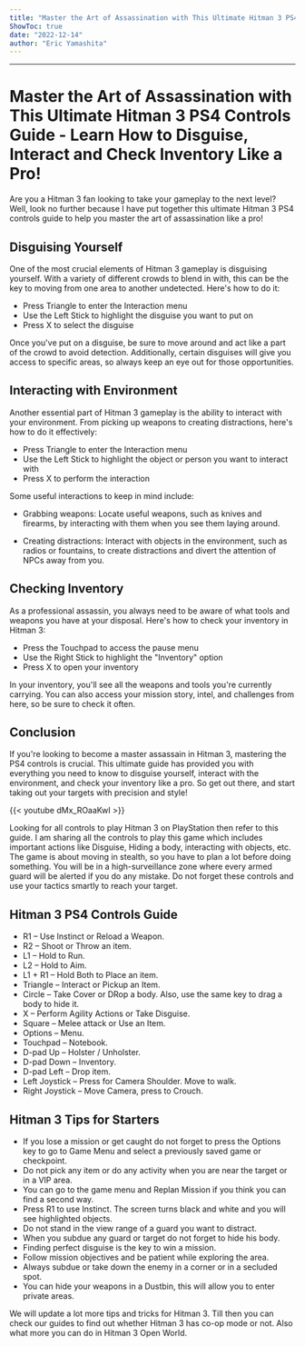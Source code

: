 ```yaml
---
title: "Master the Art of Assassination with This Ultimate Hitman 3 PS4 Controls Guide - Learn How to Disguise, Interact and Check Inventory Like a Pro!"
ShowToc: true 
date: "2022-12-14"
author: "Eric Yamashita"
---
```

*****
# Master the Art of Assassination with This Ultimate Hitman 3 PS4 Controls Guide - Learn How to Disguise, Interact and Check Inventory Like a Pro!

Are you a Hitman 3 fan looking to take your gameplay to the next level? Well, look no further because I have put together this ultimate Hitman 3 PS4 controls guide to help you master the art of assassination like a pro! 

## Disguising Yourself 

One of the most crucial elements of Hitman 3 gameplay is disguising yourself. With a variety of different crowds to blend in with, this can be the key to moving from one area to another undetected. Here's how to do it:

- Press Triangle to enter the Interaction menu 
- Use the Left Stick to highlight the disguise you want to put on 
- Press X to select the disguise 

Once you've put on a disguise, be sure to move around and act like a part of the crowd to avoid detection. Additionally, certain disguises will give you access to specific areas, so always keep an eye out for those opportunities. 

## Interacting with Environment 

Another essential part of Hitman 3 gameplay is the ability to interact with your environment. From picking up weapons to creating distractions, here's how to do it effectively: 

- Press Triangle to enter the Interaction menu 
- Use the Left Stick to highlight the object or person you want to interact with 
- Press X to perform the interaction 

Some useful interactions to keep in mind include:

- Grabbing weapons: Locate useful weapons, such as knives and firearms, by interacting with them when you see them laying around. 

- Creating distractions: Interact with objects in the environment, such as radios or fountains, to create distractions and divert the attention of NPCs away from you. 

## Checking Inventory 

As a professional assassin, you always need to be aware of what tools and weapons you have at your disposal. Here's how to check your inventory in Hitman 3:

- Press the Touchpad to access the pause menu 
- Use the Right Stick to highlight the "Inventory" option 
- Press X to open your inventory 

In your inventory, you'll see all the weapons and tools you're currently carrying. You can also access your mission story, intel, and challenges from here, so be sure to check it often. 

## Conclusion 

If you're looking to become a master assassain in Hitman 3, mastering the PS4 controls is crucial. This ultimate guide has provided you with everything you need to know to disguise yourself, interact with the environment, and check your inventory like a pro. So get out there, and start taking out your targets with precision and style!

{{< youtube dMx_ROaaKwI >}} 



Looking for all controls to play Hitman 3 on PlayStation then refer to this guide. I am sharing all the controls to play this game which includes important actions like Disguise, Hiding a body, interacting with objects, etc. The game is about moving in stealth, so you have to plan a lot before doing something. You will be in a high-surveillance zone where every armed guard will be alerted if you do any mistake. Do not forget these controls and use your tactics smartly to reach your target.
 
## Hitman 3 PS4 Controls Guide
 

 
- R1 – Use Instinct or Reload a Weapon.
 - R2 – Shoot or Throw an item.
 - L1 – Hold to Run.
 - L2 – Hold to Aim.
 - L1 + R1 – Hold Both to Place an item.
 - Triangle – Interact or Pickup an Item.
 - Circle – Take Cover or DRop a body. Also, use the same key to drag a body to hide it.
 - X – Perform Agility Actions or Take Disguise.
 - Square – Melee attack or Use an Item.
 - Options – Menu.
 - Touchpad – Notebook.
 - D-pad Up – Holster / Unholster.
 - D-pad Down – Inventory.
 - D-pad Left – Drop item.
 - Left Joystick – Press for Camera Shoulder. Move to walk.
 - Right Joystick – Move Camera, press to Crouch.

 
## Hitman 3 Tips for Starters
 
- If you lose a mission or get caught do not forget to press the Options key to go to Game Menu and select a previously saved game or checkpoint.
 - Do not pick any item or do any activity when you are near the target or in a VIP area.
 - You can go to the game menu and Replan Mission if you think you can find a second way.
 - Press R1 to use Instinct. The screen turns black and white and you will see highlighted objects.
 - Do not stand in the view range of a guard you want to distract.
 - When you subdue any guard or target do not forget to hide his body.
 - Finding perfect disguise is the key to win a mission.
 - Follow mission objectives and be patient while exploring the area.
 - Always subdue or take down the enemy in a corner or in a secluded spot.
 - You can hide your weapons in a Dustbin, this will allow you to enter private areas.

 
We will update a lot more tips and tricks for Hitman 3. Till then you can check our guides to find out whether Hitman 3 has co-op mode or not. Also what more you can do in Hitman 3 Open World.




